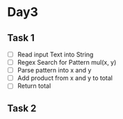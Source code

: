 # Day3 

## Task 1 

- [ ] Read input Text into String 
- [ ] Regex Search for Pattern mul(x, y)
- [ ] Parse pattern into x and y 
- [ ] Add product from x and y to total
- [ ] Return total 

## Task 2 

